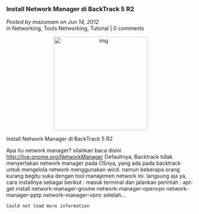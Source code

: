 ### **Install Network Manager di BackTrack 5 R2**
_Posted by mazumam on Jun 14, 2012_
<br>
in Networking, Tools Networking, Tutorial | 0 comments

<p align="center">
	<img src="./posts/2012-06-14-nmbacktrack5r2+/Screenshot1.png" height="250px" alt="img">
</p> 

Install Network Manager di BackTrack 5 R2	

Apa itu network manager? silahkan baca disini <http://live.gnome.org/NetworkManager> Defaultnya, Backtrack tidak menyertakan network manager pada OSnya, yang ada pada backtrack untuk mengelola network menggunakan wicd. namun beberapa orang kurang begitu suka dengan tool manajemen network ini. langsung aja ya, cara installnya sebagai berikut : masuk terminal dan jalankan perintah : apt-get install network-manager-gnome network-manager-openvpn network-manager-pptp network-manager-vpnc setelah...

`Could not load more information`